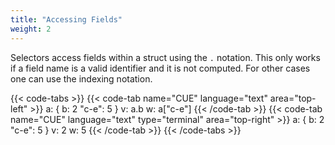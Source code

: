 ```yaml
---
title: "Accessing Fields"
weight: 2
---
```


Selectors access fields within a struct using the `.` notation.
This only works if a field name is a valid identifier and it is not computed.
For other cases one can use the indexing notation.

{{< code-tabs >}}
{{< code-tab name="CUE" language="text"  area="top-left" >}}
a: {
	b:     2
	"c-e": 5
}
v: a.b
w: a["c-e"]
{{< /code-tab >}}
{{< code-tab name="CUE" language="text" type="terminal" area="top-right" >}}
a: {
    b:     2
    "c-e": 5
}
v: 2
w: 5
{{< /code-tab >}}
{{< /code-tabs >}}
